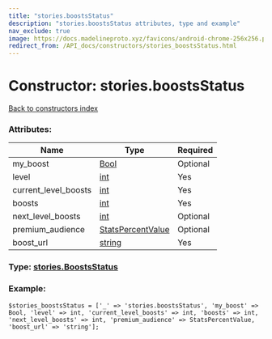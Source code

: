 ```yaml
---
title: "stories.boostsStatus"
description: "stories.boostsStatus attributes, type and example"
nav_exclude: true
image: https://docs.madelineproto.xyz/favicons/android-chrome-256x256.png
redirect_from: /API_docs/constructors/stories_boostsStatus.html
---
```

# Constructor: stories.boostsStatus  
[Back to constructors index](/API_docs/constructors/index.html)



### Attributes:

| Name     |    Type       | Required |
|----------|---------------|----------|
|my\_boost|[Bool](/API_docs/types/Bool.html) | Optional|
|level|[int](/API_docs/types/int.html) | Yes|
|current\_level\_boosts|[int](/API_docs/types/int.html) | Yes|
|boosts|[int](/API_docs/types/int.html) | Yes|
|next\_level\_boosts|[int](/API_docs/types/int.html) | Optional|
|premium\_audience|[StatsPercentValue](/API_docs/types/StatsPercentValue.html) | Optional|
|boost\_url|[string](/API_docs/types/string.html) | Yes|



### Type: [stories.BoostsStatus](/API_docs/types/stories.BoostsStatus.html)


### Example:

```
$stories_boostsStatus = ['_' => 'stories.boostsStatus', 'my_boost' => Bool, 'level' => int, 'current_level_boosts' => int, 'boosts' => int, 'next_level_boosts' => int, 'premium_audience' => StatsPercentValue, 'boost_url' => 'string'];
```  
